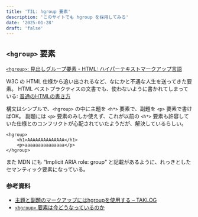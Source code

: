 ```yaml
---
title: 'TIL: hgroup 要素'
description: 'このサイトでも hgroup を採用してみる'
date: '2025-01-28'
draft: 'false'
---
```


## `<hgroup>` 要素

[`<hgroup>`: 見出しグループ要素 - HTML: ハイパーテキストマークアップ言語](https://developer.mozilla.org/ja/docs/Web/HTML/Element/hgroup)

W3C の HTML 仕様から追い出されるなど、なにかと不遇な人生を送ってきた要素。
HTML ベストプラクティスの文書でも、使わないように書かれてしまっている: [普通のHTMLの書き方](https://github.com/hail2u/html-best-practices-ja-detailed?tab=readme-ov-file#forget-about-hgroup-element)

構文はシンプルで、`<hgroup>` の中に主題を `<h*>` 要素で、副題を `<p>` 要素で書けばOK。
副題には `<p>` 要素のみしか使えず、これが以前の `<h*>` 要素も許容していた仕様とのコンフリクトが心配されていたようだが、解決しているらしい。

```
<hgroup>
    <h1>AAAAAAAAAAAAAA</h1>
    <p>aaaaaaaaaaaaaaa</p>
</hgroup>
```

また MDN にも <q>Implicit ARIA role: group</q> と記載があるように、れっきとしたセマンティック要素になっている。

### 参考資料

- [主題と副題のマークアップにはhgroupを使用する – TAKLOG](https://www.tak-dcxi.com/article/use-hgroup-for-marking-up-the-main-heading-and-subheading)
- [`<hgroup>` 要素は今どうなっているのか](https://blog.w0s.jp/682)